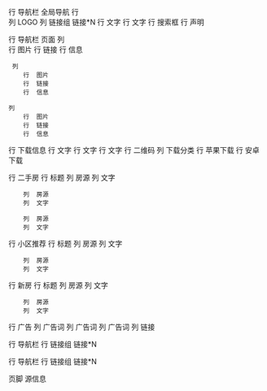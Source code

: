 行  导航栏 全局导航
    行  
        列 LOGO 
        列 链接组
            链接*N
    行  文字
    行  文字
    行  搜索框
    行  声明

行  导航栏 页面
    列  
        行  图片
        行  链接
        行  信息

     列  
        行  图片
        行  链接
        行  信息

    列  
        行  图片
        行  链接
        行  信息

行  下载信息
    行  文字
    行  文字
    行  文字
    行
        二维码
        列  下载分类
            行  苹果下载
            行  安卓下载


行  二手房
    行  标题
        列  房源 
        列  文字

        列  房源 
        列  文字
        
        列  房源 
        列  文字

行  小区推荐
    行  标题
        列  房源 
        列  文字
        
        列  房源 
        列  文字

行  新房
    行  标题
        列  房源 
        列  文字
        
        列  房源 
        列  文字

行  广告
    列  广告词
    列  广告词
    列  广告词
    列  链接

行  导航栏
    行  链接组
        链接*N

行  导航栏
    行  链接组
        链接*N


页脚
    源信息



